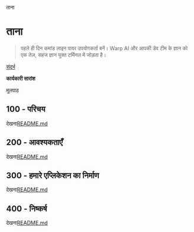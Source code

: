 ताना

# ताना

> पहले ही दिन कमांड लाइन पावर उपयोगकर्ता बनें। Warp AI और आपकी डेव टीम के ज्ञान को एक तेज़, सहज ज्ञान युक्त टर्मिनल में जोड़ता है।

[संदर्भ](./REFERENCES.md)

**कार्यकारी सारांश**

मूलपाठ

## 100 - परिचय

देखना[README.md](./100/README.md)

## 200 - आवश्यकताएँ

देखना[README.md](./200/README.md)

## 300 - हमारे एप्लिकेशन का निर्माण

देखना[README.md](./300/README.md)

## 400 - निष्कर्ष

देखना[README.md](./400/README.md)

